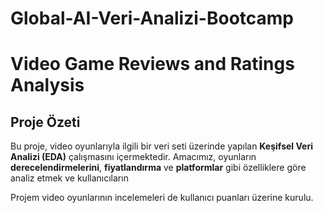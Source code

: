 # Global-AI-Veri-Analizi-Bootcamp

# Video Game Reviews and Ratings Analysis

## Proje Özeti
Bu proje, video oyunlarıyla ilgili bir veri seti üzerinde yapılan **Keşifsel Veri Analizi (EDA)** çalışmasını içermektedir. Amacımız, oyunların **derecelendirmelerini**, **fiyatlandırma** ve **platformlar** gibi özelliklere göre analiz etmek ve kullanıcıların

Projem video oyunlarının incelemeleri de kullanıcı puanları üzerine kurulu.
